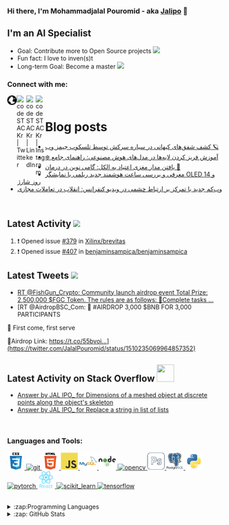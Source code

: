 ### Hi there, I'm Mohammadjalal Pouromid - aka [Jalipo][website] 👋
## I'm an AI Specialist

 
- Goal: Contribute more to Open Source projects <img src="https://media.giphy.com/media/WUlplcMpOCEmTGBtBW/giphy.gif" width="30">
- Fun fact: I love to inven(s)t
- Long-term Goal: Become a master <img src="https://media.giphy.com/media/BMyEGC1ZzwS6W2cc5n/giphy.gif"  width="30" >

### Connect with me:

[<img align="left" alt="codeSTACKr.com" width="22px" src="https://raw.githubusercontent.com/iconic/open-iconic/master/svg/globe.svg" />][website]
[<img align="left" alt="codeSTACKr | Twitter" width="22px" src="https://cdn.jsdelivr.net/npm/simple-icons@v3/icons/twitter.svg" />][twitter]
[<img align="left" alt="codeSTACKr | LinkedIn" width="22px" src="https://cdn.jsdelivr.net/npm/simple-icons@v3/icons/linkedin.svg" />][linkedin]
[<img align="left" alt="codeSTACKr | Instagram" width="22px" src="https://cdn.jsdelivr.net/npm/simple-icons@v3/icons/instagram.svg" />][instagram]

<br />

# Blog posts
<!-- BLOG-POST-LIST:START -->
- [کشف شفق‌های کیهانی در سیاره سرکش توسط تلسکوپ جیمز وب 🪐](https://cyberuni.ir/blog/%DA%A9%D8%B4%D9%81-%D8%B4%D9%81%D9%82%D9%87%D8%A7%DB%8C-%DA%A9%DB%8C%D9%87%D8%A7%D9%86%DB%8C-%D8%AF%D8%B1-%D8%B3%DB%8C%D8%A7%D8%B1%D9%87-%D8%B3%D8%B1%DA%A9%D8%B4-%D8%AA%D9%88%D8%B3%D8%B7-%D8%AA%D9%84%D8%B3%DA%A9%D9%88%D9%BE-%D8%AC%DB%8C%D9%85%D8%B2-%D9%88%D8%A8/)
- [❄️ آموزش فریز کردن لایه‌ها در مدل‌های هوش مصنوعی: راهنمای جامع](https://cyberuni.ir/blog/%D8%A2%D9%85%D9%88%D8%B2%D8%B4-%D9%81%D8%B1%DB%8C%D8%B2-%DA%A9%D8%B1%D8%AF%D9%86-%D9%84%D8%A7%DB%8C%D9%87%D9%87%D8%A7-%D8%AF%D8%B1-%D9%85%D8%AF%D9%84%D9%87%D8%A7%DB%8C-%D9%87%D9%88%D8%B4-%D9%85%D8%B5%D9%86%D9%88%D8%B9%DB%8C-%D8%B1%D8%A7%D9%87%D9%86%D9%85%D8%A7%DB%8C-%D8%AC%D8%A7%D9%85%D8%B9/)
- [یافتن مدار مغزی اعتیاد به الکل: گامی نوین در درمان 🧠](https://cyberuni.ir/blog/%DB%8C%D8%A7%D9%81%D8%AA%D9%86-%D9%85%D8%AF%D8%A7%D8%B1-%D9%85%D8%BA%D8%B2%DB%8C-%D8%A7%D8%B9%D8%AA%DB%8C%D8%A7%D8%AF-%D8%A8%D9%87-%D8%A7%D9%84%DA%A9%D9%84-%DA%AF%D8%A7%D9%85%DB%8C-%D9%86%D9%88%DB%8C%D9%86-%D8%AF%D8%B1-%D8%AF%D8%B1%D9%85%D8%A7%D9%86/)
- [معرفی و بررسی ساعت هوشمند جدید ریلمی با نمایشگر OLED و 14 روز شارژ](https://cyberuni.ir/blog/%D9%85%D8%B9%D8%B1%D9%81%DB%8C-%D9%88-%D8%A8%D8%B1%D8%B1%D8%B3%DB%8C-%D8%B3%D8%A7%D8%B9%D8%AA-%D9%87%D9%88%D8%B4%D9%85%D9%86%D8%AF-%D8%AC%D8%AF%DB%8C%D8%AF-%D8%B1%DB%8C%D9%84%D9%85%DB%8C-%D8%A8%D8%A7-%D9%86%D9%85%D8%A7%DB%8C%D8%B4%DA%AF%D8%B1-oled-%D9%88-14-%D8%B1%D9%88%D8%B2-%D8%B4%D8%A7%D8%B1%DA%98/)
- [وب‌کم جدید با تمرکز بر ارتباط چشمی در ویدیو کنفرانس: انقلاب در تعاملات مجازی](https://cyberuni.ir/blog/%D9%88%D8%A8%DA%A9%D9%85-%D8%AC%D8%AF%DB%8C%D8%AF-%D8%A8%D8%A7-%D8%AA%D9%85%D8%B1%DA%A9%D8%B2-%D8%A8%D8%B1-%D8%A7%D8%B1%D8%AA%D8%A8%D8%A7%D8%B7-%DA%86%D8%B4%D9%85%DB%8C-%D8%AF%D8%B1-%D9%88%DB%8C%D8%AF%DB%8C%D9%88-%DA%A9%D9%86%D9%81%D8%B1%D8%A7%D9%86%D8%B3-%D8%A7%D9%86%D9%82%D9%84%D8%A7%D8%A8-%D8%AF%D8%B1-%D8%AA%D8%B9%D8%A7%D9%85%D9%84%D8%A7%D8%AA-%D9%85%D8%AC%D8%A7%D8%B2%DB%8C/)
<!-- BLOG-POST-LIST:END -->


<br/>

## Latest Activity <img src="https://raw.githubusercontent.com/innng/innng/master/assets/kyubey.gif" width="80"> 
<!--START_SECTION:activity-->
1. ❗️ Opened issue [#379](https://github.com/Xilinx/brevitas/issues/379) in [Xilinx/brevitas](https://github.com/Xilinx/brevitas)
2. ❗️ Opened issue [#407](https://github.com/benjaminsampica/benjaminsampica/issues/407) in [benjaminsampica/benjaminsampica](https://github.com/benjaminsampica/benjaminsampica)
<!--END_SECTION:activity-->


## Latest Tweets <img src="https://media.giphy.com/media/26BRxIdjE82KNmVJm/giphy.gif" width="30"> 

<!-- TWITTER:START -->
- [RT @FishGun_Crypto: Community launch airdrop event
Total Prize: 2,500,000 $FGC Token. The rules are as follows:
🐡Complete tasks ...](https://twitter.com/JalalPouromid/status/1510434904487743493)
- [RT @AirdropBSC_Com: 🎁 #AIRDROP 3,000 $BNB FOR 3,000 PARTICIPANTS 

🎁 First come, first serve

🔗Airdrop Link: https://t.co/55bvoi...](https://twitter.com/JalalPouromid/status/1510235069964857352)
<!-- TWITTER:END -->

## Latest Activity on Stack Overflow  <img src="https://media.giphy.com/media/ule4vhcY1xEKQ/giphy.gif" height="40" width = '40'> 

<!-- STACKOVERFLOW:START -->
- [Answer by JAL IPO_ for Dimensions of a meshed object at discrete points along the object&#39;s skeleton](https://stackoverflow.com/questions/79000040/dimensions-of-a-meshed-object-at-discrete-points-along-the-objects-skeleton/79051975#79051975)
- [Answer by JAL IPO_ for Replace a string in list of lists](https://stackoverflow.com/questions/13781828/replace-a-string-in-list-of-lists/75055822#75055822)
<!-- STACKOVERFLOW:END -->

<br/>

  <h3 align="left">Languages and Tools:</h3>
<p align="left"> <a href="https://www.w3schools.com/css/" target="_blank"> <img src="https://raw.githubusercontent.com/devicons/devicon/master/icons/css3/css3-original-wordmark.svg" alt="css3" width="40" height="40"/> </a> <a href="https://git-scm.com/" target="_blank"> <img src="https://www.vectorlogo.zone/logos/git-scm/git-scm-icon.svg" alt="git" width="40" height="40"/> </a> <a href="https://www.w3.org/html/" target="_blank"> <img src="https://raw.githubusercontent.com/devicons/devicon/master/icons/html5/html5-original-wordmark.svg" alt="html5" width="40" height="40"/> </a> <a href="https://developer.mozilla.org/en-US/docs/Web/JavaScript" target="_blank"> <img src="https://raw.githubusercontent.com/devicons/devicon/master/icons/javascript/javascript-original.svg" alt="javascript" width="40" height="40"/> </a> <a href="https://www.mysql.com/" target="_blank"> <img src="https://raw.githubusercontent.com/devicons/devicon/master/icons/mysql/mysql-original-wordmark.svg" alt="mysql" width="40" height="40"/> </a> <a href="https://nodejs.org" target="_blank"> <img src="https://raw.githubusercontent.com/devicons/devicon/master/icons/nodejs/nodejs-original-wordmark.svg" alt="nodejs" width="40" height="40"/> </a> <a href="https://opencv.org/" target="_blank"> <img src="https://www.vectorlogo.zone/logos/opencv/opencv-icon.svg" alt="opencv" width="40" height="40"/> </a> <a href="https://www.photoshop.com/en" target="_blank"> <img src="https://raw.githubusercontent.com/devicons/devicon/master/icons/photoshop/photoshop-line.svg" alt="photoshop" width="40" height="40"/> </a> <a href="https://www.postgresql.org" target="_blank"> <img src="https://raw.githubusercontent.com/devicons/devicon/master/icons/postgresql/postgresql-original-wordmark.svg" alt="postgresql" width="40" height="40"/> </a> <a href="https://www.python.org" target="_blank"> <img src="https://raw.githubusercontent.com/devicons/devicon/master/icons/python/python-original.svg" alt="python" width="40" height="40"/> </a> <a href="https://pytorch.org/" target="_blank"> <img src="https://www.vectorlogo.zone/logos/pytorch/pytorch-icon.svg" alt="pytorch" width="40" height="40"/> </a> <a href="https://reactjs.org/" target="_blank"> <img src="https://raw.githubusercontent.com/devicons/devicon/master/icons/react/react-original-wordmark.svg" alt="react" width="40" height="40"/> </a> <a href="https://scikit-learn.org/" target="_blank"> <img src="https://upload.wikimedia.org/wikipedia/commons/0/05/Scikit_learn_logo_small.svg" alt="scikit_learn" width="40" height="40"/> </a> <a href="https://www.tensorflow.org" target="_blank"> <img src="https://www.vectorlogo.zone/logos/tensorflow/tensorflow-icon.svg" alt="tensorflow" width="40" height="40"/> </a> </p>

<br/>



<details>
  <summary>:zap:Programming Languages</summary>

  [![Top Langs](https://github-readme-stats.vercel.app/api/top-langs/?username=iamjalipo)](https://github.com/anuraghazra/github-readme-stats)

</details>

<details>
  <summary>:zap: GitHub Stats</summary>

  <img align="left" alt="jalipo" src="https://github-readme-stats.codestackr.vercel.app/api?username=iamjalipo&theme=vue&show_icons=true&hide_border=true" />

</details>




[website]: https://iamjalipo.github.io/
[twitter]: https://twitter.com/JalalPouromid
[instagram]: https://www.instagram.com/jalipo_/
[linkedin]: https://www.linkedin.com/in/mohammadjalal-pouromid-9568901b0

